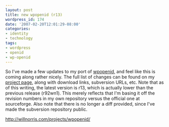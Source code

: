 ```yaml
---
layout: post
title: new wpopenid (r13)
wordpress_id: 174
date: '2007-02-20T12:01:29-08:00'
categories:
- identity
- technology
tags:
- wordpress
- openid
- wp-openid
---
```

So I've made a few updates to my port of [wpopenid][], and feel like this is coming along rather nicely.  The full list of changes can be found on my [project page][], along with download links, subversion URLs, etc.  Note that as of this writing, the latest version is r13, which is actually lower than the previous release (r92wn1).  This merely reflects that I'm basing it off the revision numbers in my own repository versus the official one at sourceforge.  Also note that there is no longer a diff provided, since I've made the subversion repository public.

<http://willnorris.com/projects/wpopenid/>

[wpopenid]: http://verselogic.net/projects/wordpress/wordpress-openid-plugin/
[project page]: http://willnorris.com/projects/wpopenid/
